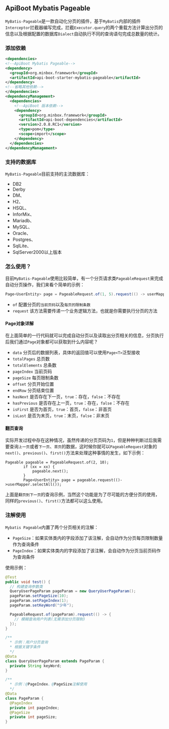 ## ApiBoot Mybatis Pageable

`MyBatis-Pageable`是一款自动化分页的插件，基于`MyBatis`内部的插件`Interceptor`拦截器编写完成，拦截`Executor.query`的两个重载方法计算出分页的信息以及根据配置的数据库`Dialect`自动执行不同的查询语句完成总数量的统计。

### 添加依赖

```xml
<dependencies>
<!--ApiBoot Mybatis Pageable-->
<dependency>
  <groupId>org.minbox.framework</groupId>
  <artifactId>api-boot-starter-mybatis-pageable</artifactId>
</dependency>
<!--省略其他依赖-->
</dependencies>
<dependencyManagement>
  <dependencies>
    <!--ApiBoot 版本依赖-->
    <dependency>
      <groupId>org.minbox.framework</groupId>
      <artifactId>api-boot-dependencies</artifactId>
      <version>2.0.8.RC1</version>
      <type>pom</type>
      <scope>import</scope>
    </dependency>
  </dependencies>
</dependencyManagement>
```



### 支持的数据库
`MyBatis-Pageable`目前支持的主流数据库：
- DB2
- Derby
- DM、
- H2、
- HSQL、
- InforMix、
- Mariadb、
- MySQL、
- Oracle、
- Postgres、
- SqlLite、
- SqlServer2000以上版本

### 怎么使用？
目前`MyBatis-Pageable`使用比较简单，有一个分页请求类`PageableRequest`来完成自动分页操作，我们来看个简单的示例：
```java
Page<UserEntity> page = PageableRequest.of(1, 5).request(() -> userMapper.selectAll());
```

- `of`  配置分页的`当前页码`以及`每页的限制条数`
- `request` 该方法需要传递一个业务逻辑方法，也就是你需要执行分页的方法

#### Page对象详解
在上面简单的一行代码就可以完成自动分页以及读取出分页相关的信息，分页执行后我们通过`Page`对象都可以获取到什么内容呢？
- `data` 分页后的数据列表，具体的返回值可以使用`Page<T>`泛型接收
- `totalPages` 总页数
- `totalElements` 总条数
- `pageIndex` 当前页码
- `pageSize` 每页限制条数
- `offset` 分页开始位置
- `endRow` 分页结束位置
- `hasNext` 是否存在下一页，`true`：存在，`false`：不存在
- `hasPrevious` 是否存在上一页，`true`：存在，`false`：不存在
- `isFirst` 是否为首页，`true`：首页，`false`：非首页
- `isLast` 是否为末页，`true`：末页，`false`：非末页

#### 翻页查询
实际开发过程中存在这种情况，虽然传递的分页页码为`1`，但是种种判断过后我需要查询`上一页`或者`下一页`、`首页`的数据，这时候你就可以`PageableRequest`对象的`next()`、`previous()`、`first()`方法来处理这种事情的发生，如下示例：
```
Pageable pageable = PageableRequest.of(2, 10);
        if (xx = xx) {
            pageable.next();
        }
        Page<UserEntity> page = pageable.request(()->userMapper.selectAll());
```
上面是`翻页到下一页`的查询示例，当然这个功能是为了尽可能的方便分页的使用，同样的`previous()`、`first()`方法都可以这么使用。

### 注解使用

`Mybatis Pageable`内置了两个分页相关的注解：

- `PageSize`：如果实体类内的字段添加了该注解，会自动作为分页每页限制数量作为查询条件
- `PageIndex`：如果实体类内的字段添加了该注解，会自动作为分页当前页码作为查询条件

使用示例：

```java
@Test
public void test() {
  // 构建查询参数类
  QueryUserPageParam pageParam = new QueryUserPageParam();
  pageParam.setPageSize(10);
  pageParam.setPageIndex(1);
  pageParam.setKeyWord("少年");

  PageableRequest.of(pageParam).request(() -> {
    // 模糊查询用户列表(无需添加分页限制)
  });
}

/**
  * 示例：用户分页查询
  * 根据关键字条件
  */
@Data
class QueryUserPageParam extends PageParam {
  private String keyWord;
}

/**
  * 示例：@PageIndex、@PageSize注解使用
  */
@Data
class PageParam {
  @PageIndex
  private int pageIndex;
  @PageSize
  private int pageSize;
}
```

